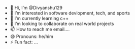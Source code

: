- 👋 Hi, I’m @Divyanshu129
- 👀 I’m interested in software devlopment, tech, and sports
- 🌱 I’m currently learning c++
- 💞️ I’m looking to collaborate on real world projects
- 📫 How to reach me email....
- 😄 Pronouns: he/him
- ⚡ Fun fact: ...

<!---
Divyanshu129/Divyanshu129 is a ✨ special ✨ repository because its `README.md` (this file) appears on your GitHub profile.
You can click the Preview link to take a look at your changes.
--->
